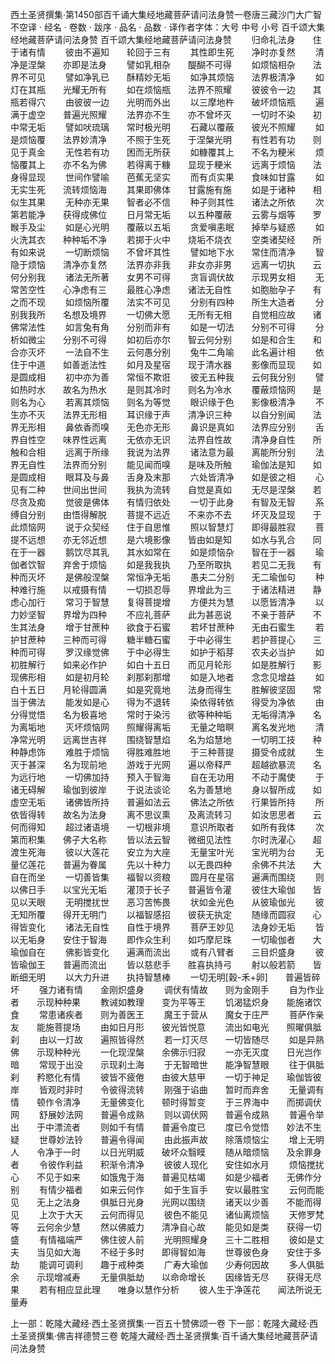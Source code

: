 西土圣贤撰集·第1450部百千诵大集经地藏菩萨请问法身赞一卷唐三藏沙门大广智不空译
· 经名 · 卷数 · 跋序
· 品名 · 品数 · 译作者字体：大号 中号 小号
百千颂大集经地藏菩萨请问法身赞
百千颂大集经地藏菩萨请问法身赞
　　归命礼法身　　住于诸有情
　　彼由不遍知　　轮回于三有
　　其性即生死　　净时亦复然
　　清净是涅槃　　亦即是法身
　　譬如乳相杂　　醍醐不可得
　　如烦恼相杂　　法界不可见
　　譬如净乳已　　酥精妙无垢
　　如净其烦恼　　法界极清净
　　如灯在其瓶　　光耀无所有
　　如在烦恼瓶　　法界不照耀
　　彼彼令一边　　其瓶若得穴
　　由彼彼一边　　光明而外出
　　以三摩地杵　　破坏烦恼瓶
　　遍满于虚空　　普遍光照耀
　　法界亦不生　　亦不曾坏灭
　　一切时不染　　初中常无垢
　　譬如吠琉璃　　常时极光明
　　石藏以覆蔽　　彼光不照耀
　　如是烦恼覆　　法界妙清净
　　不照于生死　　于涅槃光明
　　有性若有功　　则见于真金
　　无性若有功　　困而无所获
　　如糠覆其上　　不名为粳米
　　烦恼覆其上　　亦不名为佛
　　若得离于糠　　显现于粳米
　　远离于烦恼　　法身得显现
　　世间作譬喻　　芭蕉无坚实
　　而有贞实果　　食味如甘露
　　如无实生死　　流转烦恼海
　　其果即佛体　　甘露施有施
　　如是于诸种　　相似生其果
　　无种亦无果　　智者必不信
　　种子则其性　　诸法之所依
　　次第若能净　　获得成佛位
　　日月常无垢　　以五种覆蔽
　　云雾与烟等　　罗睺手及尘
　　如是心光明　　覆蔽以五垢
　　贪爱嗔恚眠　　掉举与疑惑
　　如火洗其衣　　种种垢不净
　　若掷于火中　　烧垢不烧衣
　　空类诸契经　　所有如来说
　　一切断烦恼　　不曾坏其性
　　譬如地下水　　常住而清净
　　智隐于烦恼　　清净亦复然
　　法界亦非我　　非女亦非男
　　远离一切执　　云何分别我
　　诸法无所著　　女男不可得
　　贪盲调伏故　　示现男女相
　　无常苦空性　　心净虑有三
　　最胜心净虑　　诸法无自性
　　如胞胎孕子　　有之而不现
　　如烦恼所覆　　法实不可见
　　分别有四种　　所生大造者
　　分别我我所　　名想及境界
　　一切佛大愿　　无所有无相
　　自觉相应故　　诸佛常法性
　　如言兔有角　　分别而非有
　　如是一切法　　分别不可得
　　分析如微尘　　分别不可得
　　如初后亦尔　　智云何分别
　　如是和合生　　和合亦灭坏
　　一法自不生　　云何愚分别
　　兔牛二角喻　　此名遍计相
　　依住于中道　　如善逝法性
　　如月及星宿　　现于清水器
　　影像而显现　　如是圆成相
　　初中亦为善　　常恒不欺诳
　　彼无五种我　　云何我分别
　　譬如热时水　　故名为热水
　　是则其冷时　　则名为冷水
　　覆蔽烦恼网　　是则名为心
　　若离其烦恼　　则名为等觉
　　眼识缘于色　　影像极清净
　　不生亦不灭　　法界无形相
　　耳识缘于声　　清净识三种
　　以自分别闻　　法界无形相
　　鼻依香而嗅　　无色亦无形
　　鼻识是真如　　法界应分别
　　舌界自性空　　味界性远离
　　无依亦无识　　法界自性故
　　清净身自性　　所触和合相
　　远离于所缘　　我说为法界
　　诸法意为最　　离能所分别
　　法界无自性　　法界而分别
　　能见闻而嗅　　是味及所触
　　瑜伽法是知　　如是圆成相
　　眼耳及与鼻　　舌身及末那
　　六处皆清净　　如是彼之相
　　心见有二种　　世间出世间
　　我执为流转　　自觉是真如
　　无尽是涅槃　　若尽贪及痴
　　觉彼是佛体　　有情归依处
　　一切于此身　　有智及无智
　　系缚自分别　　由悟得解脱
　　菩提不远近　　不来亦不去
　　坏灭及显现　　于此烦恼网
　　说于众契经　　住于自思惟
　　照以智慧灯　　即得最胜寂
　　菩提不远想　　亦无邻近想
　　是六境影像　　皆由如是知
　　如水与乳合　　同在于一器
　　鹅饮尽其乳　　其水如常在
　　如是烦恼杂　　智在于一器
　　瑜伽者饮智　　弃舍于烦恼
　　如是我我执　　乃至所取执
　　若见二无我　　有种而灭坏
　　是佛般涅槃　　常恒净无垢
　　愚夫二分别　　无二瑜伽句
　　种种难行施　　以戒摄有情
　　一切损忍辱　　界增此为三
　　于诸法精进　　静虑心加行
　　常习于智慧　　复得菩提增
　　方便共为慧　　以愿皆清净
　　以力妙坚智　　界增为四种
　　不应礼菩萨　　此为甚恶说
　　不亲于菩萨　　不生其法身
　　增于甘蔗种　　欲食于石蜜
　　若坏甘蔗种　　无由石蜜生
　　若护甘蔗种　　三种而可得
　　糖半糖石蜜　　于中必得生
　　若护菩提心　　三种而可得
　　罗汉缘觉佛　　于中必得生
　　如护于稻芽　　农夫必当护
　　如初胜解行　　如来必作护
　　如白十五日　　而见月轮形
　　如是胜解行　　影现佛形相
　　如是初月轮　　刹那刹那增
　　如是入地者　　念念见增益
　　如白十五日　　月轮得圆满
　　如是究竟地　　法身而得生
　　胜解彼坚固　　常当于佛法
　　能发如是心　　得为不退转
　　染依得转依　　得受为净依
　　由分得觉悟　　名为极喜地
　　常时于染污　　欲等种种垢
　　无垢得清净　　名为离垢地
　　灭坏烦恼网　　照耀得离垢
　　无量之暗瞑　　离名发光地
　　清净常光明　　远离世吉祥
　　围绕智慧焰　　名为焰慧地
　　一切明工技　　种种静虑饰
　　难胜于烦恼　　得胜难胜地
　　于三种菩提　　摄受令成就
　　生灭于甚深　　名为现前地
　　游戏于光网　　遍以帝释严
　　超越欲暴流　　名为远行地
　　一切佛加持　　预入于智海
　　自在无功用　　不动于魔使
　　于诸无碍解　　瑜伽到彼岸
　　于说法谈论　　名为善慧地
　　身以智所成　　如虚空无垢
　　诸佛皆所持　　普遍如法云
　　佛法之所依　　行果皆所持
　　所依皆得转　　故名为法身
　　离不思议熏　　及离流转习
　　如汝思思者　　云何而得知
　　超过诸语境　　一切根非境
　　意识所取者　　如所有我体
　　次第而积集　　佛子大名称
　　皆以法云智　　微细见法性
　　尔时洗濯心　　超渡生死海
　　彼以大莲花　　安立为大座
　　无量宝叶光　　宝光明为台
　　无量亿莲花　　普遍为眷属
　　先以十种力　　以无畏四种
　　余佛不共法　　大自在而坐
　　一切善皆集　　福智以资粮
　　圆月在星宿　　遍满而围绕
　　则以佛日手　　以宝光无垢
　　灌顶于长子　　普遍皆令灌
　　彼住大瑜伽　　皆见以天眼
　　无明搅扰世　　恶习苦怖畏
　　状如金光色　　从彼瑜伽光
　　彼无知所覆　　得开无明门
　　以福智感招　　彼获无执定
　　随缘而圆寂　　心得皆变化
　　诸法无自性　　自性于境界
　　菩萨王妙见　　法身妙无垢
　　皆以无垢身　　安住于智海
　　即作众生利　　如巧摩尼珠
　　一切瑜伽者　　大瑜伽自在
　　佛影皆变化　　遍满而流出
　　或有八臂者　　三目炽盛身
　　彼皆瑜伽王　　普遍而流出
　　皆以慈悲手　　胜喜执持弓
　　射以般若箭　　皆断细无明
　　以大力升进　　执持智慧棒
　　一切无明[穀-禾+卵]　　普遍皆碎坏
　　强力诸有情　　金刚炽盛身
　　调伏有情故　　则为金刚手
　　自为作业者　　示现种种果
　　教诫如教理　　变为平等王
　　饥渴猛炽身　　能施诸饮食
　　常患诸疾者　　则为善医王
　　魔王于营从　　魔女于庄严
　　菩萨作亲友　　能施菩提场
　　由如日月形　　彼光皆悦意
　　流出如电光　　照曜俱胝刹
　　由以一灯故　　遍照皆得然
　　若一灯灭尽　　一切皆随尽
　　如是异熟佛　　示现种种光
　　一化现涅槃　　余佛示归寂
　　一亦无灭度　　日光岂作暗
　　常现于出没　　示现刹土海
　　于无智暗世　　能净智慧眼
　　往于俱胝刹　　矜愍化有情
　　彼皆不疲倦　　由彼大慈甲
　　一切于神足　　瑜伽皆彼岸
　　皆观时非时　　令彼得流转
　　刚强于谄曲　　暂时而弃舍
　　无量调有情　　顿作令清净
　　无量佛变化　　顿时得暂变
　　于三界海中　　而掷调伏网
　　舒展妙法网　　普遍令成熟
　　则以调伏网　　普遍令成熟
　　普遍令举出　　于中漂流者
　　则如千有情　　普遍令度已
　　度已令觉悟　　妙法不生疑
　　世尊妙法铃　　普遍令得闻
　　由此振声故　　除落烦恼尘
　　增上无明人　　令净于一时
　　以日光明威　　破坏众翳瞙
　　随从暗烦恼　　及余罪身者
　　令彼作利益　　积渐令清净
　　彼彼人现化　　安住如水月
　　烦恼搅扰心　　不见于如来
　　如饿鬼于海　　普遍见枯竭
　　如是少福者　　无佛作分别
　　有情少福者　　如来云何作
　　如于生盲手　　安以最胜宝
　　云何而能见　　无上之法身
　　俱胝日光身　　光网以围绕
　　诸天以少善　　不能而得见
　　上次于大天　　云何而得见
　　彼色不能见　　诸仙离烦恼
　　天修罗梵等　　云何余少慧
　　然以佛威力　　清净自心故
　　能见如是类　　获得一切盛
　　有情福端严　　佛住彼人前
　　光明照耀身　　三十二胜相
　　彼如是丈夫　　当见如大海
　　不经于多时　　即得智如海
　　世尊彼色身　　安住于多劫
　　能调可调利　　趣于戒种类
　　广寿大瑜伽　　少寿何因故
　　多人俱胝余　　示现增减寿
　　无量俱胝劫　　以命命增长
　　因缘皆无尽　　获得无尽果
　　若有相应显此理　　唯身以慧作分析
　　彼人生于净莲花　　闻法所说无量寿

上一部：乾隆大藏经·西土圣贤撰集·一百五十赞佛颂一卷
下一部：乾隆大藏经·西土圣贤撰集·佛吉祥德赞三卷
乾隆大藏经·西土圣贤撰集·百千诵大集经地藏菩萨请问法身赞
